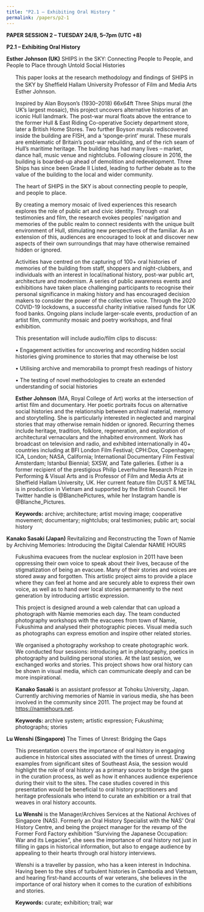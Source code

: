 ```yaml
---
title: "P2.1 – Exhibiting Oral History "
permalink: /papers/p2-1
---
```

<b>PAPER SESSION 2 – TUESDAY 24/8, 5–7pm (UTC +8)</b>

<b>P2.1 – Exhibiting Oral History</b>

<b>Esther Johnson (UK)</b> SHIPS in the SKY: Connecting People to People, and People to Place through Untold Social Histories

<ul>This paper looks at the research methodology and ﬁndings of SHIPS in the SKY by Shefﬁeld Hallam University Professor of Film and Media Arts Esther Johnson.</ul> 

<ul>Inspired by Alan Boyson’s (1930–2018) 66x64ft Three Ships mural (the UK’s largest mosaic), this project uncovers alternative histories of an iconic Hull landmark. The post-war mural floats above the entrance to the former Hull & East Riding Co-operative Society department store, later a British Home Stores. Two further Boyson murals rediscovered inside the building are FISH, and a ‘sponge-print’ mural. These murals are emblematic of Britain’s post-war rebuilding, and of the rich seam of Hull’s maritime heritage. The building has had many lives – market, dance hall, music venue and nightclubs. Following closure in 2016, the building is boarded-up ahead of demolition and redevelopment. Three Ships has since been Grade II Listed, leading to further debate as to the value of the building to the local and wider community.</ul>

<ul>The heart of SHIPS in the SKY is about connecting people to people, and people to place.</ul> 

<ul>By creating a memory mosaic of lived experiences this research explores the role of public art and civic identity. Through oral testimonies and film, the research evokes peoples’ navigation and memories of the public realm to connect residents with the unique built environment of Hull, stimulating new perspectives of the familiar. As an extension of this, audiences are encouraged to look at and discover new aspects of their own surroundings that may have otherwise remained hidden or ignored.</ul> 

<ul>Activities have centred on the capturing of 100+ oral histories of memories of the building from staff, shoppers and night-clubbers, and individuals with an interest in local/national history, post-war public art, architecture and modernism. A series of public awareness events and exhibitions have taken place challenging participants to recognise their personal significance in making history and has encouraged decision makers to consider the power of the collective voice. Through the 2020 COVID-19 lockdowns, a successful charity initiative raised funds for UK food banks. Ongoing plans include larger-scale events, production of an artist film, community mosaic and poetry workshops, and final exhibition.</ul>

<ul>This presentation will include audio/film clips to discuss:</ul>

<ul>•	Engagement activities for uncovering and recording hidden social histories giving prominence to stories that may otherwise be lost</ul>

<ul>•	Utilising archive and memorabilia to prompt fresh readings of history</ul> 

<ul>•	The testing of novel methodologies to create an extended understanding of social histories</ul>

<ul><b>Esther Johnson</b> (MA, Royal College of Art) works at the intersection of artist film and documentary. Her poetic portraits focus on alternative social histories and the relationship between archival material, memory and storytelling. She is particularly interested in neglected and marginal stories that may otherwise remain hidden or ignored. Recurring themes include heritage, tradition, folklore, regeneration, and exploration of architectural vernaculars and the inhabited environment. Work has broadcast on television and radio, and exhibited internationally in 40+ countries including at BFI London Film Festival; CPH:Dox, Copenhagen; ICA, London; NASA, California; International Documentary Film Festival Amsterdam; Istanbul Biennial; SXSW, and Tate galleries. Esther is a former recipient of the prestigious Philip Leverhulme Research Prize in Performing & Visual Arts and is Professor of Film and Media Arts at Sheffield Hallam University, UK. Her current feature film DUST & METAL is in production in Vietnam and supported by the British Council. Her Twitter handle is @BlanchePictures, while her Instagram handle is @Blanche_Pictures.</ul>

<ul><b>Keywords:</b> archive; architecture; artist moving image; cooperative movement; documentary; nightclubs; oral testimonies; public art; social history</ul>

<b>Kanako Sasaki (Japan)</b> Revitalizing and Reconstructing the Town of Namie by Archiving Memories: Introducing the Digital Calendar NAMIE HOURS

<ul>Fukushima evacuees from the nuclear explosion in 2011 have been oppressing their own voice to speak about their lives, because of the stigmatization of being an evacuee. Many of their stories and voices are stored away and forgotten. This artistic project aims to provide a place where they can feel at home and are securely able to express their own voice, as well as to hand over local stories permanently to the next generation by introducing artistic expression.</ul> 

<ul>This project is designed around a web calendar that can upload a photograph with Namie memories each day. The team conducted photography workshops with the evacuees from town of Namie, Fukushima and analysed their photographic pieces. Visual media such as photographs can express emotion and inspire other related stories.</ul> 

<ul>We organised a photography workshop to create photographic work. We conducted four sessions: introducing art in photography, poetics in photography and building personal stories. At the last session, we exchanged works and stories. This project shows how oral history can be shown in visual media, which can communicate deeply and can be more inspirational.</ul> 

<ul><b>Kanako Sasaki</b> is an assistant professor at Tohoku University, Japan. Currently archiving memories of Namie in various media, she has been involved in the community since 2011. The project may be found at <a href="https://namiehours.net">https://namiehours.net</a>.</ul> 

<ul><b>Keywords:</b> archive system; artistic expression; Fukushima; photographs; stories</ul>

<b>Lu Wenshi (Singapore)</b> The Times of Unrest: Bridging the Gaps

<ul>This presentation covers the importance of oral history in engaging audience in historical sites associated with the times of unrest. Drawing examples from significant sites of Southeast Asia, the session would highlight the role of oral history as a primary source to bridge the gaps in the curation process, as well as how it enhances audience experience during their visit to the sites. The case studies covered in this presentation would be beneficial to oral history practitioners and heritage professionals who intend to curate an exhibition or a trail that weaves in oral history accounts.</ul>

<ul><b>Lu Wenshi</b> is the Manager/Archives Services at the National Archives of Singapore (NAS). Formerly an Oral History Specialist with the NAS’ Oral History Centre, and being the project manager for the revamp of the Former Ford Factory exhibition “Surviving the Japanese Occupation: War and its Legacies”, she sees the importance of oral history not just in filling in gaps in historical information, but also to engage audience by appealing to their hearts through oral history interviews.</ul> 

<ul>Wenshi is a traveller by passion, who has a keen interest in Indochina. Having been to the sites of turbulent histories in Cambodia and Vietnam, and hearing first-hand accounts of war veterans, she believes in the importance of oral history when it comes to the curation of exhibitions and stories.</ul>

  <ul><b>Keywords:</b> curate; exhibition; trail; war</ul>
